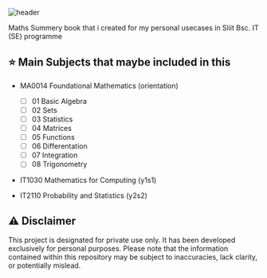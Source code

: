 ![header](https://capsule-render.vercel.app/api?type=waving&color=timeGradient&height=300&section=header&text=Maths%20Summery%20Book&fontSize=75)

Maths Summery book that i created for my personal usecases in Sliit Bsc. IT (SE) programme

## ⭐ Main Subjects that maybe included in this

- MA0014 Foundational Mathematics (orientation)
  - [ ] 01 Basic Algebra 
  - [ ] 02 Sets
  - [ ] 03 Statistics
  - [ ] 04 Matrices
  - [ ] 05 Functions
  - [ ] 06 Differentation
  - [ ] 07 Integration
  - [ ] 08 Trigonometry
      
- IT1030 Mathematics for Computing (y1s1)
  
- IT2110 Probability and Statistics (y2s2)

## ⚠️ Disclaimer
This project is designated for private use only. It has been developed exclusively for personal purposes. Please note that the information contained within this repository may be subject to inaccuracies, lack clarity, or potentially mislead.

